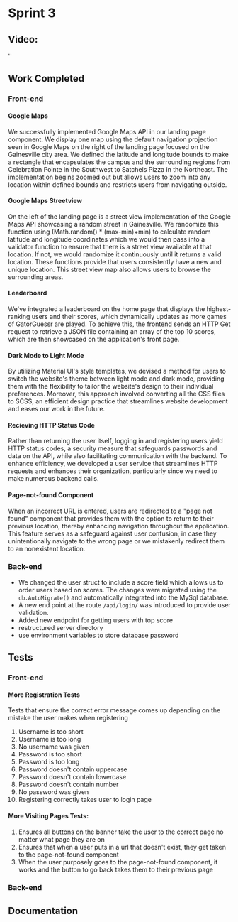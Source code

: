 # Sprint 3

## Video:
''

## Work Completed

### Front-end
#### Google Maps
We successfully implemented Google Maps API in our landing page component. We display one map using the default navigation projection seen in Google Maps on the right of the landing page focused on the Gainesville city area. We defined the latitude and longitude bounds to make a rectangle that encapsulates the campus and the surrounding regions from Celebration Pointe in the Southwest to Satchels Pizza in the Northeast. The implementation begins zoomed out but allows users to zoom into any location within defined bounds and restricts users from navigating outside.
#### Google Maps Streetview
On the left of the landing page is a street view implementation of the Google Maps API showcasing a random street in Gainesville. We randomize this function using (Math.random() * (max-min)+min) to calculate random latitude and longitude coordinates which we would then pass into a validator function to ensure that there is a street view available at that location. If not, we would randomize it continuously until it returns a valid location. These functions provide that users consistently have a new and unique location. This street view map also allows users to browse the surrounding areas.
#### Leaderboard
We've integrated a leaderboard on the home page that displays the highest-ranking users and their scores, which dynamically updates as more games of GatorGuessr are played. To achieve this, the frontend sends an HTTP Get request to retrieve a JSON file containing an array of the top 10 scores, which are then showcased on the application's front page.
#### Dark Mode to Light Mode
By utilizing Material UI's style templates, we devised a method for users to switch the website's theme between light mode and dark mode, providing them with the flexibility to tailor the website's design to their individual preferences. Moreover, this approach involved converting all the CSS files to SCSS, an efficient design practice that streamlines website development and eases our work in the future.
#### Recieving HTTP Status Code
Rather than returning the user itself, logging in and registering users yield HTTP status codes, a security measure that safeguards passwords and data on the API, while also facilitating communication with the backend. To enhance efficiency, we developed a user service that streamlines HTTP requests and enhances their organization, particularly since we need to make numerous backend calls.
#### Page-not-found Component
When an incorrect URL is entered, users are redirected to a "page not found" component that provides them with the option to return to their previous location, thereby enhancing navigation throughout the application. This feature serves as a safeguard against user confusion, in case they unintentionally navigate to the wrong page or we mistakenly redirect them to an nonexistent location.
### Back-end

- We changed the user struct to include a score field which allows us to order users based on scores. The changes were migrated using the `db.AutoMigrate()` and automatically integrated into the MySql database.
- A new end point at the route `/api/login/` was introduced to provide user validation.
- Added new endpoint for getting users with top score
- restructured server directory
- use environment variables to store database password

## Tests

### Front-end

#### More Registration Tests
Tests that ensure the correct error message comes up depending on the mistake the user makes when registering
1. Username is too short
2. Username is too long
3. No username was given
4. Password is too short
5. Password is too long
6. Password doesn't contain uppercase
7. Password doesn't contain lowercase
8. Password doesn't contain number
9. No password was given
10. Registering correctly takes user to login page

#### More Visiting Pages Tests:
1. Ensures all buttons on the banner take the user to the correct page no matter what page they are on
2. Ensures that when a user puts in a url that doesn't exist, they get taken to the page-not-found component
3. When the user purposely goes to the page-not-found component, it works and the button to go back takes them to their previous page

### Back-end

## Documentation



